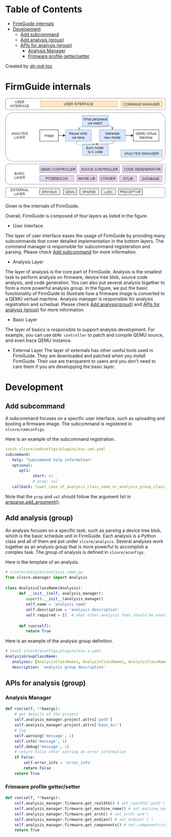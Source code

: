 Table of Contents
=================
   * [FirmGuide internals](#firmguide-internals)
   * [Development](#development)
      * [Add subcommand](#add-subcommand)
      * [Add analysis (group)](#add-analysis-group)
      * [APIs for analysis (group)](#apis-for-analysis-group)
         * [Analysis Manager](#analysis-manager)
         * [Frimware profile getter/setter](#frimware-profile-gettersetter)

Created by [gh-md-toc](https://github.com/ekalinin/github-markdown-toc)

# FirmGuide internals

![](framework-finally.png)

Given is the internals of FirmGuide.

Overall, FirmGuide is composed of four layers as listed in the figure.

+ User Interface

The layer of user interface eases the usage of FirmGuide by providing
many subcommands that cover detailed implementation in the bottom
layers.  The command manager is responsible for subcommand registeration
and parsing.  Please check [Add subcommand](#add-subcommand) for more
information.

+ Analysis Layer

The layer of analysis is the core part of FirmGuide. Analysis is the
smallest task to perform analysis on firmware, device tree blob, source
code analysis, and code generation. You can also put several analysis
together to form a more powerful analysis group. In the figure, we put
the basic functionality of FirmGuide to illustrate how a firmware image
is converted to a QEMU vertual machine.  Analysis manager is responsible
for analysis registration and schedual.  Please check [Add
analysis(groud)](#add-analysis-group) and [APIs for analysis
(group)](#apis-for-analysis-group) for more information.

+ Basic Layer

The layer of basics is responsible to support analysis development.  For
example, you can use `QEMU controller` to patch and compile QEMU source,
and even trace QEMU instance. 

+ External Layer
The layer of externals has other useful tools used in FirmGuide.  They
are downloaded and patched when you install FirmGuide. Their use are
transparent to users and you don't need to care them if you are
developping the basic layer.

# Development

## Add subcommand

A subcommand focuses on a specific user interface, such as uploading and
booting a firmware image.  The subcommand is registered in
`slcore/cmdconfigs`.

Here is an example of the subcommand registration.

```yaml
touch slcore/cmdconfigs/plugins/xxx.cmd.yaml
subcommand:
   help: "Subcommand help information"
   optional:
      opt1:
            short: o1
            # prop: val
   callback: lower_case_of_analysis_class_name_or_analysis_group_class_name
```

Note that the `prop` and `val` should follow the argument list in
[argparse.add_argument()](https://docs.python.org/3/library/argparse.html#argparse.ArgumentParser.add_argument).

## Add analysis (group)

An analysis focuses on a specific task, such as parsing a device tree
blob, which is the basic schedule unit in FirmGuide. Each analysis is a
Python class and all of them are put under `slcore/analysis`.  Several
analyses work together as an analysis group that is more powerful to
accomplish a complex task. The group of analysis is defined in
`slcore/aconfigs`.

Here is the template of an analysis.
```Python
# slcore/analyses/analysis_name.py
from slcore.amanager import Analysis

class AnalysisClassName(Analysis):
      def __init__(self, analysis_manager):
         super().__init__(analysis_manager)
         self.name = 'analysis_name'
         self.description = 'analysis description'
         self.required = []  # what other analysis that should be executed in advance

      def run(self):
         return True
```

Here is an example of the analysis group definition.

```yaml
# touch slcore/aconfigs/plugins/xxx.a.yaml
AnalysisGroupClassName:
   analyses: [AnalysisClassName1, AnalysisClassName2, AnalysisClassName3]
   description: 'analysis group description'
```

## APIs for analysis (group)

### Analysis Manager

```python
def run(self, **kwargs):
    # get details of the project
    self.analysis_manager.project.attrs['path']
    self.analysis_manager.project.attrs['base_dir']
    # log
    self.warning('message', 1)
    self.info('message', 1)
    self.debug('message', 1)
    # return False after setting an error information
    if False:
        self.error_info = 'error_info'
        return False
    return True
```

### Frimware profile getter/setter

```python
def run(self, **kwargs):
    self.analysis_manager.firmware.get_realdtb() # set_realdtb('path')
    self.analysis_manager.firmware.get_machine_name() # set_machine_name('plx-nas782x')
    self.analysis_manager.firmware.get_arch() # set_arch('arm')
    self.analysis_manager.firmware.get_endian() # set_endian('l')
    self.analysis_manager.firmware.get_components() # set_components(components)
    return True
```

